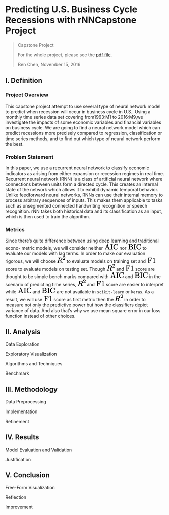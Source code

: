 # Predicting U.S. Business Cycle Recessions with rNNCapstone Project
> Capstone Project
>
> For the whole project, please see the [pdf file](term.pdf).
>
> Ben Chen, November 15, 2016

## I. Definition
### Project Overview
This capstone project attempt to use several type of neural network model to predict
when recession will occur in business cycle in U.S.. Using a monthly time series data
set covering from1963:M1 to 2016:M9,we investigate the impacts of some economic
variables and financial variables on business cycle. We are going to find a neural
network model which can predict recessions more precisely compared to regression,
classification or time series methods, and to find out which type of neural network
perform the best.

### Problem Statement
In this paper, we use a recurrent neural network to classify economic indicators
as arising from either expansion or recession regimes in real time. Recurrent neural
network (RNN) is a class of artificial neural network where connections between units
form a directed cycle. This creates an internal state of the network which allows it
to exhibit dynamic temporal behavior. Unlike feedforward neural networks, RNNs
can use their internal memory to process arbitrary sequences of inputs. This makes
them applicable to tasks such as unsegmented connected handwriting recognition or
speech recognition. rNN takes both historical data and its classification as an input,
which is then used to train the algorithm.

### Metrics
Since there’s quite difference between using deep learning and traditional econo-
metric models, we will consider neither ![AIC](assets/AIC.png) nor ![BIC](assets/BIC.png) to evaluate our models with
lag terms. In order to make our evaluation rigorous, we will choose ![R^2](assets/R^2.png) to evaluate
models on training set and ![F1](assets/F1.png) score to evaluate models on testing set. Though ![R^2](assets/R^2.png)
and ![F1](assets/F1.png) score are thought to be simple bench marks compared with ![AIC](assets/AIC.png) and ![BIC](assets/BIC.png) in
the scenario of predicting time series, ![R^2](assets/R^2.png) and ![F1](assets/F1.png) score are easier to interpret while
![AIC](assets/AIC.png) and ![BIC](assets/BIC.png) are not available in `scikit-learn` or `keras`. As a result, we will
use ![F1](assets/F1.png) score as first metric then the ![R^2](assets/R^2.png) in order to measure not only the predictive
power but how the classifiers depict variance of data. And also that’s why we use
mean square error in our loss function instead of other choices.

## II. Analysis
Data Exploration

Exploratory Visualization

Algorithms and Techniques

Benchmark

## III. Methodology
Data Preprocessing

Implementation

Refinement

## IV. Results
Model Evaluation and Validation

Justification

## V. Conclusion
Free-Form Visualization

Reflection

Improvement
